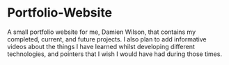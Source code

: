 # Portfolio-Website
A small portfolio website for me, Damien Wilson, that contains my completed, current, and future projects.
I also plan to add informative videos about the things I have learned whilst developing different technologies, and pointers that I wish I would have had during those times.
